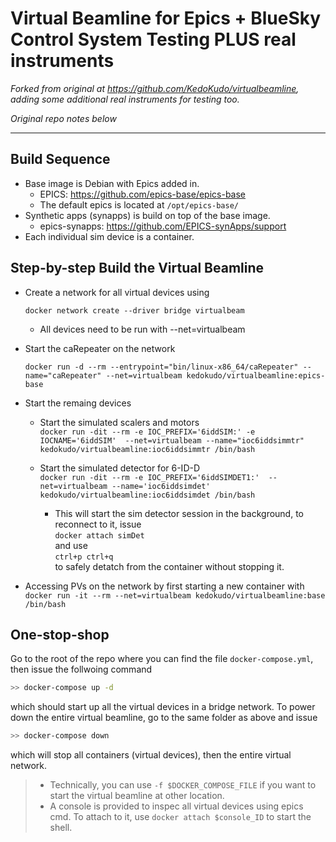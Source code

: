 # Virtual Beamline for Epics + BlueSky Control System Testing PLUS real instruments

*Forked from original at https://github.com/KedoKudo/virtualbeamline, adding some additional real instruments for testing too.*

*Original repo notes below*

---

## Build Sequence
* Base image is Debian with Epics added in.
    * EPICS: https://github.com/epics-base/epics-base
    * The default epics is located at `/opt/epics-base/`
* Synthetic apps (synapps) is build on top of the base image.
    * epics-synapps: https://github.com/EPICS-synApps/support
* Each individual sim device is a container.


## Step-by-step Build the Virtual Beamline
* Create a network for all virtual devices using

    `docker network create --driver bridge virtualbeam`
    
    * All devices need to be run with --net=virtualbeam
* Start the caRepeater on the network

    `docker run -d --rm --entrypoint="bin/linux-x86_64/caRepeater" --name="caRepeater" --net=virtualbeam kedokudo/virtualbeamline:epics-base`

* Start the remaing devices
    * Start the simulated scalers and motors  
    `docker run -dit --rm -e IOC_PREFIX='6iddSIM:' -e IOCNAME='6iddSIM'  --net=virtualbeam --name="ioc6iddsimmtr" kedokudo/virtualbeamline:ioc6iddsimmtr /bin/bash`

    * Start the simulated detector for 6-ID-D  
    `docker run -dit --rm -e IOC_PREFIX='6iddSIMDET1:'  --net=virtualbeam --name='ioc6iddsimdet' kedokudo/virtualbeamline:ioc6iddsimdet /bin/bash`
        * This will start the sim detector session in the background, to reconnect to it, issue  
            `docker attach simDet`  
        and use  
            `ctrl+p ctrl+q`  
        to safely detatch from the container without stopping it.

* Accessing PVs on the network by first starting a new container with  
    `docker run -it --rm --net=virtualbeam kedokudo/virtualbeamline:base /bin/bash`  


## One-stop-shop

Go to the root of the repo where you can find the file `docker-compose.yml`, then issue the follwoing command

```bash
>> docker-compose up -d
```

which should start up all the virtual devices in a bridge network.  To power down the entire virtual beamline, go to the same folder as above and issue

```bash
>> docker-compose down
```

which will stop all containers (virtual devices), then the entire virtual network.

> * Technically, you can use `-f $DOCKER_COMPOSE_FILE` if you want to start the virtual beamline at other location.  
> * A console is provided to inspec all virtual devices using epics cmd.  To attach to it, use `docker attach $console_ID` to start the shell.
